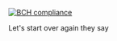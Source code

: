 [![BCH compliance](https://bettercodehub.com/edge/badge/timostrating/DutchBlockchainHackathon-2017)](https://bettercodehub.com)

Let's start over again they say
